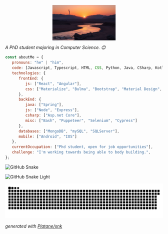 <p align = "center">
<img src="https://github.com/YummyJOJO/YummyJOJO/blob/master/image.jpg" align = "center" width = "40%"/>
</p>
<p><em>A PhD student majoring in Computer Science. 😊</br>
</em></p>


```javascript
const aboutMe = {
   pronouns: "he" | "him",
   code: [Javascript, Typescript, HTML, CSS, Python, Java, CSharp, Kotlin, Swift],
   technologies: {
      frontEnd: {
         js: ["React", "Angular"],
         css: ["Materialize", "Bulma", "Bootstrap", "Material Design", "Semantic UI"]
      },
      backEnd: {
         java: ["Spring"],
         js: ["Node", "Express"],
         csharp: ["Asp.net Core"],
         misc: ["Bash", "Puppeteer", "Selenium", "Cypress"]
      },
      databases: ["MongoDB", "mySQL", "SQLServer"],
      mobile: ["Android", "IOS"]
   },
   currentOccupation: ["Phd student, open for job opportunities"],
   challenge: "I'm working towards being able to body building.",
};
```
<picture>
  <source media="(prefers-color-scheme: dark)" srcset="https://raw.githubusercontent.com/YummyJOJO/YummyJOJO/output/snake.svg">
  <source media="(prefers-color-scheme: light)" srcset="https://raw.githubusercontent.com/YummyJOJO/snake-gen/output/snake.svg">
  <img alt="GitHub Snake" src="https://raw.githubusercontent.com/YummyJOJO/snake-gen/output/snake.svg">
</picture>

![GitHub Snake Light](https://raw.githubusercontent.com/YummyJOJO/snake-gen/output/snake.svg)

<picture>
  <source media="(prefers-color-scheme: dark)" srcset="https://raw.githubusercontent.com/YummyJOJO/YummyJOJO/output/github-contribution-grid-snake-dark.svg">
  <source media="(prefers-color-scheme: light)" srcset="https://raw.githubusercontent.com/YummyJOJO/YummyJOJO/output/github-contribution-grid-snake.svg">
  <img alt="github contribution grid snake animation" src="https://raw.githubusercontent.com/YummyJOJO/YummyJOJO/output/github-contribution-grid-snake.svg">
</picture>

_generated with [Platane/snk](https://github.com/Platane/snk)_
